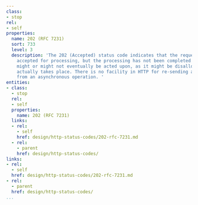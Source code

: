 ```yaml
---
class:
- stop
rel:
- self
properties:
  name: 202 (RFC 7231)
  sort: 733
  level: 3
  description: 'The 202 (Accepted) status code indicates that the request has been
    accepted for processing, but the processing has not been completed. The request
    might or might not eventually be acted upon, as it might be disallowed when processing
    actually takes place. There is no facility in HTTP for re-sending a status code
    from an asynchronous operation. '
entities:
- class:
  - stop
  rel:
  - self
  properties:
    name: 202 (RFC 7231)
  links:
  - rel:
    - self
    href: design/http-status-codes/202-rfc-7231.md
  - rel:
    - parent
    href: design/http-status-codes/
links:
- rel:
  - self
  href: design/http-status-codes/202-rfc-7231.md
- rel:
  - parent
  href: design/http-status-codes/
...
```

